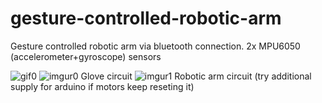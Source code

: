# gesture-controlled-robotic-arm

Gesture controlled robotic arm via bluetooth connection.
2x MPU6050 (accelerometer+gyroscope) sensors

![gif0](https://im4.ezgif.com/tmp/ezgif-4-50e578ea51b9.gif)
![imgur0](https://imgur.com/54OCXFw.png)
Glove circuit
![imgur1](https://imgur.com/usqyNZx.png)
Robotic arm circuit (try additional supply for arduino if motors keep reseting it)
